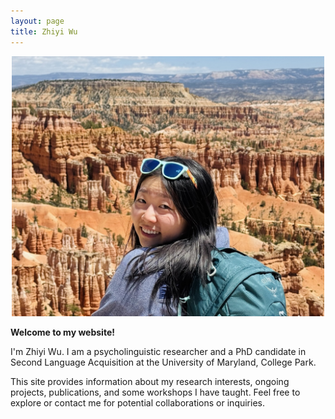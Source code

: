 ```yaml
---
layout: page
title: Zhiyi Wu
---
```


<center><img src="/assets/img/Bryce.JPG" alt="Bryce Photo" width="500"/></center>


**Welcome to my website!**

I'm Zhiyi Wu. I am a psycholinguistic researcher and a PhD candidate in Second Language Acquisition at the University of Maryland, College Park. 

This site provides information about my research interests, ongoing projects, publications, and some workshops I have taught. Feel free to explore or contact me for potential collaborations or inquiries.
